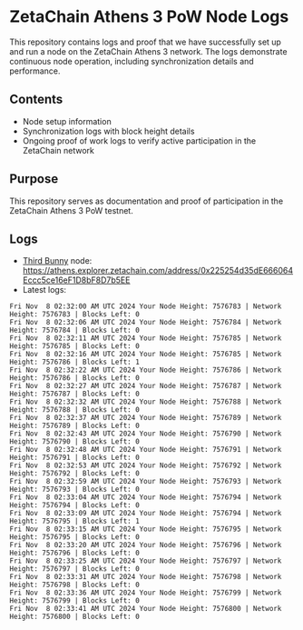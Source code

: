 # ZetaChain Athens 3 PoW Node Logs
This repository contains logs and proof that we have successfully set up and run a node on the ZetaChain Athens 3 network. The logs demonstrate continuous node operation, including synchronization details and performance.

## Contents
- Node setup information
- Synchronization logs with block height details
- Ongoing proof of work logs to verify active participation in the ZetaChain network

## Purpose
This repository serves as documentation and proof of participation in the ZetaChain Athens 3 PoW testnet.

## Logs

- [Third Bunny](https://thirdbunny.xyz/) node: https://athens.explorer.zetachain.com/address/0x225254d35dE666064Eccc5ce16eF1D8bF8D7b5EE
- Latest logs:
```
Fri Nov  8 02:32:00 AM UTC 2024 Your Node Height: 7576783 | Network Height: 7576783 | Blocks Left: 0
Fri Nov  8 02:32:06 AM UTC 2024 Your Node Height: 7576784 | Network Height: 7576784 | Blocks Left: 0
Fri Nov  8 02:32:11 AM UTC 2024 Your Node Height: 7576785 | Network Height: 7576785 | Blocks Left: 0
Fri Nov  8 02:32:16 AM UTC 2024 Your Node Height: 7576785 | Network Height: 7576786 | Blocks Left: 1
Fri Nov  8 02:32:22 AM UTC 2024 Your Node Height: 7576786 | Network Height: 7576786 | Blocks Left: 0
Fri Nov  8 02:32:27 AM UTC 2024 Your Node Height: 7576787 | Network Height: 7576787 | Blocks Left: 0
Fri Nov  8 02:32:32 AM UTC 2024 Your Node Height: 7576788 | Network Height: 7576788 | Blocks Left: 0
Fri Nov  8 02:32:37 AM UTC 2024 Your Node Height: 7576789 | Network Height: 7576789 | Blocks Left: 0
Fri Nov  8 02:32:43 AM UTC 2024 Your Node Height: 7576790 | Network Height: 7576790 | Blocks Left: 0
Fri Nov  8 02:32:48 AM UTC 2024 Your Node Height: 7576791 | Network Height: 7576791 | Blocks Left: 0
Fri Nov  8 02:32:53 AM UTC 2024 Your Node Height: 7576792 | Network Height: 7576792 | Blocks Left: 0
Fri Nov  8 02:32:59 AM UTC 2024 Your Node Height: 7576793 | Network Height: 7576793 | Blocks Left: 0
Fri Nov  8 02:33:04 AM UTC 2024 Your Node Height: 7576794 | Network Height: 7576794 | Blocks Left: 0
Fri Nov  8 02:33:09 AM UTC 2024 Your Node Height: 7576794 | Network Height: 7576795 | Blocks Left: 1
Fri Nov  8 02:33:15 AM UTC 2024 Your Node Height: 7576795 | Network Height: 7576795 | Blocks Left: 0
Fri Nov  8 02:33:20 AM UTC 2024 Your Node Height: 7576796 | Network Height: 7576796 | Blocks Left: 0
Fri Nov  8 02:33:25 AM UTC 2024 Your Node Height: 7576797 | Network Height: 7576797 | Blocks Left: 0
Fri Nov  8 02:33:31 AM UTC 2024 Your Node Height: 7576798 | Network Height: 7576798 | Blocks Left: 0
Fri Nov  8 02:33:36 AM UTC 2024 Your Node Height: 7576799 | Network Height: 7576799 | Blocks Left: 0
Fri Nov  8 02:33:41 AM UTC 2024 Your Node Height: 7576800 | Network Height: 7576800 | Blocks Left: 0
```
